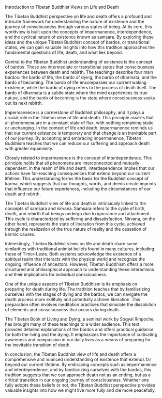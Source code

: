 Introduction to Tibetan Buddhist Views on Life and Death

The Tibetan Buddhist perspective on life and death offers a profound and intricate framework for understanding the nature of existence and the journey of consciousness through various states of being. At its core, this worldview is built upon the concepts of impermanence, interdependence, and the cyclical nature of existence known as samsara. By exploring these ideas and the unique Tibetan Buddhist concept of bardos, or transitional states, we can gain valuable insights into how this tradition approaches the fundamental questions of life, death, and what lies beyond.

Central to the Tibetan Buddhist understanding of existence is the concept of bardos. These are intermediate or transitional states that consciousness experiences between death and rebirth. The teachings describe four main bardos: the bardo of life, the bardo of dying, the bardo of dharmata, and the bardo of becoming. The bardo of life encompasses our current waking existence, while the bardo of dying refers to the process of death itself. The bardo of dharmata is a subtle state where the mind experiences its true nature, and the bardo of becoming is the state where consciousness seeks out its next rebirth.

Impermanence is a cornerstone of Buddhist philosophy, and it plays a crucial role in the Tibetan view of life and death. This principle asserts that all phenomena are in a constant state of flux, with nothing remaining static or unchanging. In the context of life and death, impermanence reminds us that our current existence is temporary and that change is an inevitable part of our journey. By accepting and embracing impermanence, Tibetan Buddhism teaches that we can reduce our suffering and approach death with greater equanimity.

Closely related to impermanence is the concept of interdependence. This principle holds that all phenomena are interconnected and mutually dependent. In the realm of life and death, interdependence implies that our actions have far-reaching consequences that extend beyond our current lifetime. This understanding forms the basis for the Buddhist concept of karma, which suggests that our thoughts, words, and deeds create imprints that influence our future experiences, including the circumstances of our death and rebirth.

The Tibetan Buddhist view of life and death is intrinsically linked to the concepts of samsara and nirvana. Samsara refers to the cycle of birth, death, and rebirth that beings undergo due to ignorance and attachment. This cycle is characterized by suffering and dissatisfaction. Nirvana, on the other hand, represents the state of liberation from this cycle, achieved through the realization of the true nature of reality and the cessation of karmic causes.

Interestingly, Tibetan Buddhist views on life and death share some similarities with traditional animist beliefs found in many cultures, including those of Timor-Leste. Both systems acknowledge the existence of a spiritual realm that interacts with the physical world and recognize the ongoing influence of ancestors. However, Tibetan Buddhism offers a more structured and philosophical approach to understanding these interactions and their implications for individual consciousness.

One of the unique aspects of Tibetan Buddhism is its emphasis on preparing for death during life. The tradition teaches that by familiarizing ourselves with the stages of dying and the bardos, we can navigate the death process more skillfully and potentially achieve liberation. This preparation often involves meditation practices that simulate the dissolution of elements and consciousness that occurs during death.

The Tibetan Book of Living and Dying, a seminal work by Sogyal Rinpoche, has brought many of these teachings to a wider audience. This text provides detailed explanations of the bardos and offers practical guidance for both the living and the dying. It emphasizes the importance of cultivating awareness and compassion in our daily lives as a means of preparing for the inevitable transition of death.

In conclusion, the Tibetan Buddhist view of life and death offers a comprehensive and nuanced understanding of existence that extends far beyond our current lifetime. By embracing concepts such as impermanence and interdependence, and by familiarizing ourselves with the bardos, this tradition suggests that we can approach death not as an ending, but as a critical transition in our ongoing journey of consciousness. Whether one fully adopts these beliefs or not, the Tibetan Buddhist perspective provides valuable insights into how we might live more fully and die more peacefully.